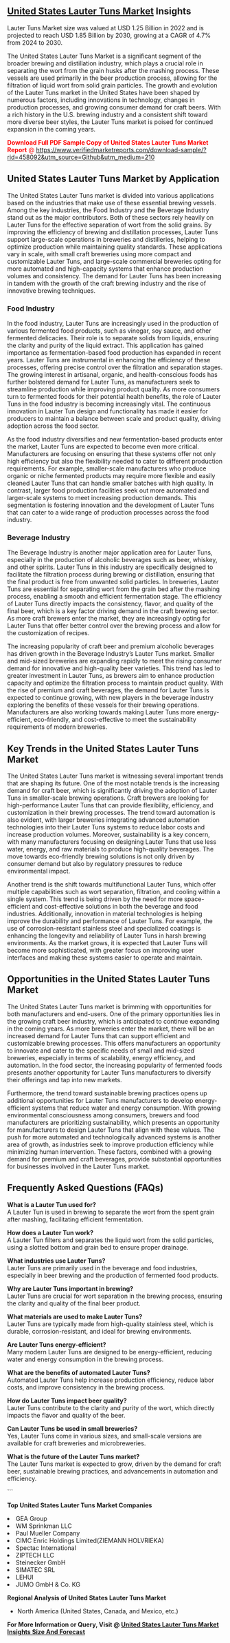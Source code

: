 <h2><a href="https://www.verifiedmarketreports.com/download-sample/?rid=458092&amp;utm_source=Github&amp;utm_medium=210" target="_blank">United States Lauter Tuns Market</a> Insights</h2><p>Lauter Tuns Market size was valued at USD 1.25 Billion in 2022 and is projected to reach USD 1.85 Billion by 2030, growing at a CAGR of 4.7% from 2024 to 2030.</p><p><p>The United States Lauter Tuns Market is a significant segment of the broader brewing and distillation industry, which plays a crucial role in separating the wort from the grain husks after the mashing process. These vessels are used primarily in the beer production process, allowing for the filtration of liquid wort from solid grain particles. The growth and evolution of the Lauter Tuns market in the United States have been shaped by numerous factors, including innovations in technology, changes in production processes, and growing consumer demand for craft beers. With a rich history in the U.S. brewing industry and a consistent shift toward more diverse beer styles, the Lauter Tuns market is poised for continued expansion in the coming years. <p><span class=""><span style="color: #ff0000;"><strong>Download Full PDF Sample Copy of United States Lauter Tuns Market Report</strong> @ </span><a href="https://www.verifiedmarketreports.com/download-sample/?rid=458092&amp;utm_source=Github&amp;utm_medium=210" target="_blank">https://www.verifiedmarketreports.com/download-sample/?rid=458092&amp;utm_source=Github&amp;utm_medium=210</a></span></p></p><h2>United States Lauter Tuns Market by Application</h2><p>The United States Lauter Tuns market is divided into various applications based on the industries that make use of these essential brewing vessels. Among the key industries, the Food Industry and the Beverage Industry stand out as the major contributors. Both of these sectors rely heavily on Lauter Tuns for the effective separation of wort from the solid grains. By improving the efficiency of brewing and distillation processes, Lauter Tuns support large-scale operations in breweries and distilleries, helping to optimize production while maintaining quality standards. These applications vary in scale, with small craft breweries using more compact and customizable Lauter Tuns, and large-scale commercial breweries opting for more automated and high-capacity systems that enhance production volumes and consistency. The demand for Lauter Tuns has been increasing in tandem with the growth of the craft brewing industry and the rise of innovative brewing techniques. </p><h3>Food Industry</h3><p>In the food industry, Lauter Tuns are increasingly used in the production of various fermented food products, such as vinegar, soy sauce, and other fermented delicacies. Their role is to separate solids from liquids, ensuring the clarity and purity of the liquid extract. This application has gained importance as fermentation-based food production has expanded in recent years. Lauter Tuns are instrumental in enhancing the efficiency of these processes, offering precise control over the filtration and separation stages. The growing interest in artisanal, organic, and health-conscious foods has further bolstered demand for Lauter Tuns, as manufacturers seek to streamline production while improving product quality. As more consumers turn to fermented foods for their potential health benefits, the role of Lauter Tuns in the food industry is becoming increasingly vital. The continuous innovation in Lauter Tun design and functionality has made it easier for producers to maintain a balance between scale and product quality, driving adoption across the food sector.</p><p>As the food industry diversifies and new fermentation-based products enter the market, Lauter Tuns are expected to become even more critical. Manufacturers are focusing on ensuring that these systems offer not only high efficiency but also the flexibility needed to cater to different production requirements. For example, smaller-scale manufacturers who produce organic or niche fermented products may require more flexible and easily cleaned Lauter Tuns that can handle smaller batches with high quality. In contrast, larger food production facilities seek out more automated and larger-scale systems to meet increasing production demands. This segmentation is fostering innovation and the development of Lauter Tuns that can cater to a wide range of production processes across the food industry.</p><h3>Beverage Industry</h3><p>The Beverage Industry is another major application area for Lauter Tuns, especially in the production of alcoholic beverages such as beer, whiskey, and other spirits. Lauter Tuns in this industry are specifically designed to facilitate the filtration process during brewing or distillation, ensuring that the final product is free from unwanted solid particles. In breweries, Lauter Tuns are essential for separating wort from the grain bed after the mashing process, enabling a smooth and efficient fermentation stage. The efficiency of Lauter Tuns directly impacts the consistency, flavor, and quality of the final beer, which is a key factor driving demand in the craft brewing sector. As more craft brewers enter the market, they are increasingly opting for Lauter Tuns that offer better control over the brewing process and allow for the customization of recipes.</p><p>The increasing popularity of craft beer and premium alcoholic beverages has driven growth in the Beverage Industry’s Lauter Tuns market. Smaller and mid-sized breweries are expanding rapidly to meet the rising consumer demand for innovative and high-quality beer varieties. This trend has led to greater investment in Lauter Tuns, as brewers aim to enhance production capacity and optimize the filtration process to maintain product quality. With the rise of premium and craft beverages, the demand for Lauter Tuns is expected to continue growing, with new players in the beverage industry exploring the benefits of these vessels for their brewing operations. Manufacturers are also working towards making Lauter Tuns more energy-efficient, eco-friendly, and cost-effective to meet the sustainability requirements of modern breweries.</p><h2>Key Trends in the United States Lauter Tuns Market</h2><p>The United States Lauter Tuns market is witnessing several important trends that are shaping its future. One of the most notable trends is the increasing demand for craft beer, which is significantly driving the adoption of Lauter Tuns in smaller-scale brewing operations. Craft brewers are looking for high-performance Lauter Tuns that can provide flexibility, efficiency, and customization in their brewing processes. The trend toward automation is also evident, with larger breweries integrating advanced automation technologies into their Lauter Tuns systems to reduce labor costs and increase production volumes. Moreover, sustainability is a key concern, with many manufacturers focusing on designing Lauter Tuns that use less water, energy, and raw materials to produce high-quality beverages. The move towards eco-friendly brewing solutions is not only driven by consumer demand but also by regulatory pressures to reduce environmental impact.</p><p>Another trend is the shift towards multifunctional Lauter Tuns, which offer multiple capabilities such as wort separation, filtration, and cooling within a single system. This trend is being driven by the need for more space-efficient and cost-effective solutions in both the beverage and food industries. Additionally, innovation in material technologies is helping improve the durability and performance of Lauter Tuns. For example, the use of corrosion-resistant stainless steel and specialized coatings is enhancing the longevity and reliability of Lauter Tuns in harsh brewing environments. As the market grows, it is expected that Lauter Tuns will become more sophisticated, with greater focus on improving user interfaces and making these systems easier to operate and maintain.</p><h2>Opportunities in the United States Lauter Tuns Market</h2><p>The United States Lauter Tuns market is brimming with opportunities for both manufacturers and end-users. One of the primary opportunities lies in the growing craft beer industry, which is anticipated to continue expanding in the coming years. As more breweries enter the market, there will be an increased demand for Lauter Tuns that can support efficient and customizable brewing processes. This offers manufacturers an opportunity to innovate and cater to the specific needs of small and mid-sized breweries, especially in terms of scalability, energy efficiency, and automation. In the food sector, the increasing popularity of fermented foods presents another opportunity for Lauter Tuns manufacturers to diversify their offerings and tap into new markets.</p><p>Furthermore, the trend toward sustainable brewing practices opens up additional opportunities for Lauter Tuns manufacturers to develop energy-efficient systems that reduce water and energy consumption. With growing environmental consciousness among consumers, brewers and food manufacturers are prioritizing sustainability, which presents an opportunity for manufacturers to design Lauter Tuns that align with these values. The push for more automated and technologically advanced systems is another area of growth, as industries seek to improve production efficiency while minimizing human intervention. These factors, combined with a growing demand for premium and craft beverages, provide substantial opportunities for businesses involved in the Lauter Tuns market.</p><h2>Frequently Asked Questions (FAQs)</h2><p><strong>What is a Lauter Tun used for?</strong><br>A Lauter Tun is used in brewing to separate the wort from the spent grain after mashing, facilitating efficient fermentation.</p><p><strong>How does a Lauter Tun work?</strong><br>A Lauter Tun filters and separates the liquid wort from the solid particles, using a slotted bottom and grain bed to ensure proper drainage.</p><p><strong>What industries use Lauter Tuns?</strong><br>Lauter Tuns are primarily used in the beverage and food industries, especially in beer brewing and the production of fermented food products.</p><p><strong>Why are Lauter Tuns important in brewing?</strong><br>Lauter Tuns are crucial for wort separation in the brewing process, ensuring the clarity and quality of the final beer product.</p><p><strong>What materials are used to make Lauter Tuns?</strong><br>Lauter Tuns are typically made from high-quality stainless steel, which is durable, corrosion-resistant, and ideal for brewing environments.</p><p><strong>Are Lauter Tuns energy-efficient?</strong><br>Many modern Lauter Tuns are designed to be energy-efficient, reducing water and energy consumption in the brewing process.</p><p><strong>What are the benefits of automated Lauter Tuns?</strong><br>Automated Lauter Tuns help increase production efficiency, reduce labor costs, and improve consistency in the brewing process.</p><p><strong>How do Lauter Tuns impact beer quality?</strong><br>Lauter Tuns contribute to the clarity and purity of the wort, which directly impacts the flavor and quality of the beer.</p><p><strong>Can Lauter Tuns be used in small breweries?</strong><br>Yes, Lauter Tuns come in various sizes, and small-scale versions are available for craft breweries and microbreweries.</p><p><strong>What is the future of the Lauter Tuns market?</strong><br>The Lauter Tuns market is expected to grow, driven by the demand for craft beer, sustainable brewing practices, and advancements in automation and efficiency.</p>```</p><p><strong>Top United States Lauter Tuns Market Companies</strong></p><div data-test-id=""><p><li>GEA Group</li><li> WM Sprinkman LLC</li><li> Paul Mueller Company</li><li> CIMC Enric Holdings Limited(ZIEMANN HOLVRIEKA)</li><li> Spectac International</li><li> ZIPTECH LLC</li><li> Steinecker GmbH</li><li> SIMATEC SRL</li><li> LEHUI</li><li> JUMO GmbH & Co. KG</li></p><div><strong>Regional Analysis of&nbsp;United States Lauter Tuns Market</strong></div><ul><li dir="ltr"><p dir="ltr">North America&nbsp;(United States, Canada, and Mexico, etc.)</p></li></ul><p><strong>For More Information or Query, Visit @&nbsp;</strong><strong><a href="https://www.verifiedmarketreports.com/product/lauter-tuns-market/?utm_source=Github&amp;utm_medium=210" target="_blank">United States Lauter Tuns Market Insights Size And Forecast</a></strong></p></div>
